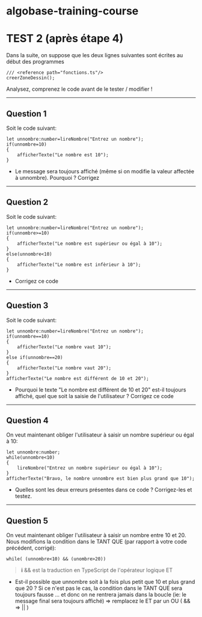 # algobase-training-course
# TEST 2 (après étape 4)

Dans la suite, on suppose que les deux lignes suivantes sont écrites  au début des programmes

    /// <reference path="fonctions.ts"/>
    creerZoneDessin();

Analysez, comprenez le code avant de le tester / modifier !

----
## Question 1
Soit le code suivant:

    let unnombre:number=lireNombre("Entrez un nombre");
    if(unnombre=10)
    {
        afficherTexte("Le nombre est 10");
    }
    
- Le message sera toujours affiché (même si on modifie la valeur affectée à unnombre). Pourquoi ? Corrigez


----
## Question 2
Soit le code suivant:

    let unnombre:number=lireNombre("Entrez un nombre");
    if(unnombre>=10)
    {
        afficherTexte("Le nombre est supérieur ou égal à 10");
    }
    else(unnombre<10)
    {
        afficherTexte("Le nombre est infèrieur à 10");
    }
    
- Corrigez ce code

----
## Question 3
Soit le code suivant:

    let unnombre:number=lireNombre("Entrez un nombre");
    if(unnombre==10)
    {
        afficherTexte("Le nombre vaut 10");
    }
    else if(unnombre==20)
    {
        afficherTexte("Le nombre vaut 20");
    }
    afficherTexte("Le nombre est différent de 10 et 20");
    
- Pourquoi le texte "Le nombre est différent de 10 et 20" est-il toujours affiché, quel que soit la saisie de l'utilisateur ? Corrigez ce code

----
## Question 4
On veut maintenant obliger l'utilisateur à saisir un nombre supérieur ou égal à 10:

    let unnombre:number;
    while(unnombre<10)
    {
        lireNombre("Entrez un nombre supérieur ou égal à 10");
    }
    afficherTexte("Bravo, le nombre unnombre est bien plus grand que 10");

- Quelles sont les deux erreurs présentes dans ce code ? Corrigez-les et testez.


----
## Question 5
On veut maintenant obliger l'utilisateur à saisir un nombre entre 10 et 20. Nous modifions la condition dans le TANT QUE (par rapport à votre code précédent, corrigé):

    while( (unnombre<10) && (unombre>20))

> **i** && est la traduction en TypeScript de l'opérateur logique ET

- Est-il possible que unnombre soit à la fois plus petit que 10 et plus grand que 20 ? Si ce n'est pas le cas, la condition dans le TANT QUE sera toujours fausse ... et donc on ne rentrera jamais dans la boucle (ie: le message final sera toujours affiché) => remplacez le ET par un OU ( && => || )

